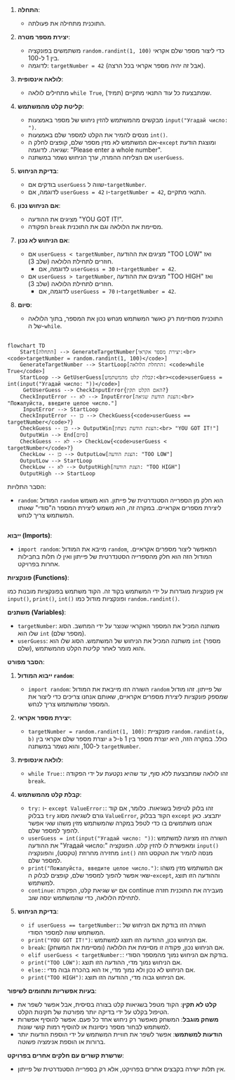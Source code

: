 ## <algorithm>

1. **התחלה**:
   - התוכנית מתחילה את פעולתה.

2. **יצירת מספר מטרה**:
   - משתמשים בפונקציה `random.randint(1, 100)` כדי ליצור מספר שלם אקראי בין 1 ל-100.
   - לדוגמה: `targetNumber = 42` (אבל זה יהיה מספר אקראי בכל הרצה).

3. **לולאה אינסופית**:
   - מתחילים לולאה `while True`, שמתבצעת כל עוד התנאי מתקיים (תמיד).

4. **קליטת קלט מהמשתמש**:
   - מבקשים מהמשתמש להזין ניחוש של מספר באמצעות `input("Угадай число: ")`.
   - מנסים להמיר את הקלט למספר שלם באמצעות `int()`.
   - אם המשתמש לא מזין מספר שלם, קופצים לחלק ה-`except` ומוצגת הודעת שגיאה. לדוגמה: "Please enter a whole number".
   - אם הצליחה ההמרה, ערך הניחוש נשמר במשתנה `userGuess`.

5. **בדיקת הניחוש**:
   - בודקים אם `userGuess` שווה ל-`targetNumber`.
   - לדוגמה, אם `userGuess = 42` ו-`targetNumber = 42`, התנאי מתקיים.

6. **אם הניחוש נכון**:
   - מציגים את ההודעה "YOU GOT IT!".
   - הפקודה `break` מסיימת את הלולאה וגם את התוכנית.

7. **אם הניחוש לא נכון**:
    - אם `userGuess < targetNumber`, מציגים את ההודעה "TOO LOW" ואז חוזרים לתחילת הלולאה (שלב 3).
        - לדוגמה, אם `userGuess = 30` ו-`targetNumber = 42`.
    - אם `userGuess > targetNumber`, מציגים את ההודעה "TOO HIGH" ואז חוזרים לתחילת הלולאה (שלב 3).
        - לדוגמה, אם `userGuess = 70` ו-`targetNumber = 42`.

8. **סיום**:
    - התוכנית מסתיימת רק כאשר המשתמש מנחש נכון את המספר, בתוך הלולאה של ה-`while`.

## <mermaid>

```mermaid
flowchart TD
    Start[התחלה] --> GenerateTargetNumber[יצירת מספר אקראי:<br><code>targetNumber = random.randint(1, 100)</code>]
    GenerateTargetNumber --> StartLoop[התחלת הלולאה: <code>while True</code>]
    StartLoop --> GetUserGuess[קבלת קלט מהמשתמש:<br><code>userGuess = int(input("Угадай число: "))</code>]
     GetUserGuess --> CheckInputError{האם הקלט תקין?}
    CheckInputError -- לא --> InputError[הצגת הודעת שגיאה:<br> "Пожалуйста, введите целое число."]
     InputError --> StartLoop
    CheckInputError -- כן --> CheckGuess{<code>userGuess == targetNumber</code>?}
    CheckGuess -- כן --> OutputWin[הצגת הודעת ניצחון:<br> "YOU GOT IT!"]
    OutputWin --> End[סיום]
    CheckGuess -- לא --> CheckLow{<code>userGuess < targetNumber</code>?}
    CheckLow -- כן --> OutputLow[הצגת הודעה: "TOO LOW"]
    OutputLow --> StartLoop
    CheckLow -- לא --> OutputHigh[הצגת הודעה: "TOO HIGH"]
    OutputHigh --> StartLoop

```

הסבר התלויות:

- `random`:  המודול `random` הוא חלק מן הספרייה הסטנדרטית של פייתון. הוא משמש ליצירת מספרים אקראיים. במקרה זה, הוא משמש ליצירת המספר ה"סודי" שאותו המשתמש צריך לנחש.

## <explanation>

**ייבוא (Imports)**:

-   `import random`: מייבא את המודול `random`, המאפשר ליצור מספרים אקראיים. המודול הזה הוא חלק מהספרייה הסטנדרטית של פייתון ואין לו תלות בחבילות אחרות בפרויקט.

**פונקציות (Functions)**:

אין פונקציות מוגדרות על ידי המשתמש בקוד זה. הקוד משתמש בפונקציות מובנות כמו `input()`, `print()`, `int()` ופונקציות מודול כמו `random.randint()`.

**משתנים (Variables)**:

-   `targetNumber`: משתנה המכיל את המספר האקראי שנוצר על ידי המחשב. הסוג שלו הוא `int` (מספר שלם).
-   `userGuess`: משתנה המכיל את הניחוש של המשתמש. הסוג שלו הוא `int` (מספר שלם), והוא מומר לאחר קליטת הקלט מהמשתמש.

**הסבר מפורט**:

1.  **ייבוא המודול `random`**:
    -   `import random`:  השורה הזו מייבאת את המודול `random` של פייתון. זהו מודול שמספק פונקציות ליצירת מספרים אקראיים, שאותם אנחנו צריכים כדי ליצור את המספר שהמשתמש צריך לנחש.

2.  **יצירת מספר אקראי**:
    -   `targetNumber = random.randint(1, 100)`: פונקציית `random.randint(a, b)` יוצרת מספר שלם אקראי בין `a` ל-`b` כולל. במקרה הזה, היא יוצרת מספר בין 1 ל-100, והוא נשמר במשתנה `targetNumber`.

3.  **לולאה אינסופית**:
    -   `while True:`: זהו לולאה שמתבצעת ללא סוף, עד שהיא נקטעת על ידי הפקודה `break`.

4.  **קבלת קלט מהמשתמש**:
    -   `try:` ו- `except ValueError:`: זהו בלוק לטיפול בשגיאות. כלומר, אם קוד בבלוק `try` גורם לשגיאה מסוג `ValueError`, הקוד בבלוק `except` יתבצע. כאן אנחנו משתמשים בו כדי לטפל במקרה שהמשתמש מזין משהו שאי אפשר להפוך למספר שלם.
    -   `userGuess = int(input("Угадай число: "))`: השורה הזו מציגה למשתמש את ההודעה "Угадай число:" ומאפשרת לו להזין קלט. הפונקציה `input()` מחזירה מחרוזת (טקסט), והפונקציה `int()` מנסה להמיר את הטקסט הזה למספר שלם.
    -   `print("Пожалуйста, введите целое число.")`: אם המשתמש מזין משהו שאי אפשר להפוך למספר שלם, קופצים לבלוק ה-`except`, וההודעה הזו תוצג למשתמש.
    -  `continue`: אם יש שגיאת קלט, הפקודה continue מעבירה את התוכנית חזרה לתחילת הלולאה, כדי שהמשתמש ינסה שוב.

5.  **בדיקת הניחוש**:
    -   `if userGuess == targetNumber:`: השורה הזו בודקת אם הניחוש של המשתמש שווה למספר הסודי.
    -   `print("YOU GOT IT!")`: אם הניחוש נכון, ההודעה הזו תוצג למשתמש.
    -   `break`: אם הניחוש נכון, פקודה זו מסיימת את הלולאה (ומסיימת את המשחק).
    -   `elif userGuess < targetNumber:`: בודקת אם הניחוש נמוך מהמספר הסודי.
    -   `print("TOO LOW")`: אם הניחוש נמוך מדי, ההודעה הזו תוצג.
    -   `else:`: אם הניחוש לא נכון ולא נמוך מדי, אז הוא בהכרח גבוה מדי.
    -   `print("TOO HIGH")`:  אם הניחוש גבוה מדי, ההודעה הזו תוצג.

**בעיות אפשריות ותחומים לשיפור**:
- **קלט לא תקין**: הקוד מטפל בשגיאות קלט בצורה בסיסית, אבל אפשר לשפר את הטיפול בקלט על ידי בדיקה יותר מפורטת של תקינות הקלט.
- **משחק מוגבל**: המשחק מאפשר רק ניחוש אחד כל פעם. אפשר להוסיף אפשרות למשתמש לבחור מספר ניסיונות או להוסיף רמות קושי שונות.
- **הודעות למשתמש**: אפשר לשפר את חוויית המשתמש על ידי הוספת הודעות יותר ברורות או הוספת אנימציה פשוטה.

**שרשרת קשרים עם חלקים אחרים בפרויקט**:
- אין תלות ישירה בקבצים אחרים בפרויקט, אלא רק בספרייה הסטנדרטית של פייתון.